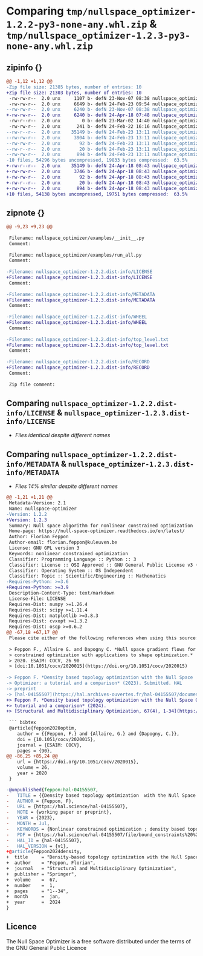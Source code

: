 # Comparing `tmp/nullspace_optimizer-1.2.2-py3-none-any.whl.zip` & `tmp/nullspace_optimizer-1.2.3-py3-none-any.whl.zip`

## zipinfo {}

```diff
@@ -1,12 +1,12 @@
-Zip file size: 21385 bytes, number of entries: 10
+Zip file size: 21303 bytes, number of entries: 10
 -rw-rw-r--  2.0 unx     1107 b- defN 23-Nov-07 08:38 nullspace_optimizer/__init__.py
 -rw-rw-r--  2.0 unx     6649 b- defN 24-Feb-23 09:54 nullspace_optimizer/inout.py
--rw-rw-r--  2.0 unx     6240 b- defN 23-Nov-07 08:38 nullspace_optimizer/utils.py
+-rw-rw-r--  2.0 unx     6240 b- defN 24-Apr-18 07:48 nullspace_optimizer/utils.py
 -rw-r--r--  2.0 unx        0 b- defN 23-Mar-02 14:40 nullspace_optimizer/examples/__init__.py
 -rw-rw-r--  2.0 unx      241 b- defN 24-Feb-22 16:16 nullspace_optimizer/examples/run_all.py
--rw-r--r--  2.0 unx    35149 b- defN 24-Feb-23 13:11 nullspace_optimizer-1.2.2.dist-info/LICENSE
--rw-rw-r--  2.0 unx     3904 b- defN 24-Feb-23 13:11 nullspace_optimizer-1.2.2.dist-info/METADATA
--rw-rw-r--  2.0 unx       92 b- defN 24-Feb-23 13:11 nullspace_optimizer-1.2.2.dist-info/WHEEL
--rw-r--r--  2.0 unx       20 b- defN 24-Feb-23 13:11 nullspace_optimizer-1.2.2.dist-info/top_level.txt
--rw-rw-r--  2.0 unx      894 b- defN 24-Feb-23 13:11 nullspace_optimizer-1.2.2.dist-info/RECORD
-10 files, 54296 bytes uncompressed, 19833 bytes compressed:  63.5%
+-rw-r--r--  2.0 unx    35149 b- defN 24-Apr-18 08:43 nullspace_optimizer-1.2.3.dist-info/LICENSE
+-rw-rw-r--  2.0 unx     3746 b- defN 24-Apr-18 08:43 nullspace_optimizer-1.2.3.dist-info/METADATA
+-rw-rw-r--  2.0 unx       92 b- defN 24-Apr-18 08:43 nullspace_optimizer-1.2.3.dist-info/WHEEL
+-rw-r--r--  2.0 unx       20 b- defN 24-Apr-18 08:43 nullspace_optimizer-1.2.3.dist-info/top_level.txt
+-rw-rw-r--  2.0 unx      894 b- defN 24-Apr-18 08:43 nullspace_optimizer-1.2.3.dist-info/RECORD
+10 files, 54138 bytes uncompressed, 19751 bytes compressed:  63.5%
```

## zipnote {}

```diff
@@ -9,23 +9,23 @@
 
 Filename: nullspace_optimizer/examples/__init__.py
 Comment: 
 
 Filename: nullspace_optimizer/examples/run_all.py
 Comment: 
 
-Filename: nullspace_optimizer-1.2.2.dist-info/LICENSE
+Filename: nullspace_optimizer-1.2.3.dist-info/LICENSE
 Comment: 
 
-Filename: nullspace_optimizer-1.2.2.dist-info/METADATA
+Filename: nullspace_optimizer-1.2.3.dist-info/METADATA
 Comment: 
 
-Filename: nullspace_optimizer-1.2.2.dist-info/WHEEL
+Filename: nullspace_optimizer-1.2.3.dist-info/WHEEL
 Comment: 
 
-Filename: nullspace_optimizer-1.2.2.dist-info/top_level.txt
+Filename: nullspace_optimizer-1.2.3.dist-info/top_level.txt
 Comment: 
 
-Filename: nullspace_optimizer-1.2.2.dist-info/RECORD
+Filename: nullspace_optimizer-1.2.3.dist-info/RECORD
 Comment: 
 
 Zip file comment:
```

## Comparing `nullspace_optimizer-1.2.2.dist-info/LICENSE` & `nullspace_optimizer-1.2.3.dist-info/LICENSE`

 * *Files identical despite different names*

## Comparing `nullspace_optimizer-1.2.2.dist-info/METADATA` & `nullspace_optimizer-1.2.3.dist-info/METADATA`

 * *Files 14% similar despite different names*

```diff
@@ -1,21 +1,21 @@
 Metadata-Version: 2.1
 Name: nullspace-optimizer
-Version: 1.2.2
+Version: 1.2.3
 Summary: Null space algorithm for nonlinear constrained optimization
 Home-page: https://null-space-optimizer.readthedocs.io/en/latest/
 Author: Florian Feppon
 Author-email: florian.feppon@kuleuven.be
 License: GNU GPL version 3
 Keywords: nonlinear constrained optimization
 Classifier: Programming Language :: Python :: 3
 Classifier: License :: OSI Approved :: GNU General Public License v3 (GPLv3)
 Classifier: Operating System :: OS Independent
 Classifier: Topic :: Scientific/Engineering :: Mathematics
-Requires-Python: >=3.6
+Requires-Python: >=3.9
 Description-Content-Type: text/markdown
 License-File: LICENSE
 Requires-Dist: numpy >=1.26.4
 Requires-Dist: scipy >=1.11.4
 Requires-Dist: matplotlib >=3.8.3
 Requires-Dist: cvxopt >=1.3.2
 Requires-Dist: osqp >=0.6.2
@@ -67,18 +67,17 @@
 Please cite either of the following references when using this source:
 
 > Feppon F., Allaire G. and Dapogny C. *Null space gradient flows for
 > constrained optimization with applications to shape optimization.*
 > 2020. ESAIM: COCV, 26 90
 > [doi:10.1051/cocv/2020015](https://doi.org/10.1051/cocv/2020015)
 
-> Feppon F. *Density based topology optimization with the Null Space
-> Optimizer: a tutorial and a comparison* (2023). Submitted. HAL
-> preprint
-> [hal-04155507](https://hal.archives-ouvertes.fr/hal-04155507/document).
+> Feppon F. *Density based topology optimization with the Null Space Optimizer: a
+> tutorial and a comparison* (2024).   
+> [Structural and Multidisciplinary Optimization, 67(4), 1-34](https://link.springer.com/article/10.1007/s00158-023-03710-w).
 
 ``` bibtex
 @article{feppon2020optim,
    author = {{Feppon, F.} and {Allaire, G.} and {Dapogny, C.}},
    doi = {10.1051/cocv/2020015},
    journal = {ESAIM: COCV},
    pages = {90},
@@ -86,25 +85,24 @@
    url = {https://doi.org/10.1051/cocv/2020015},
    volume = 26,
    year = 2020
 }
 ```
 
 ``` bibtex
-@unpublished{feppon:hal-04155507,
-   TITLE = {{Density based topology optimization  with the Null Space Optimizer: a tutorial and a comparison}},
-   AUTHOR = {Feppon, F},
-   URL = {https://hal.science/hal-04155507},
-   NOTE = {working paper or preprint},
-   YEAR = {2023},
-   MONTH = Jul,
-   KEYWORDS = {Nonlinear constrained optimization ; density based topology optimization ; Null space gradient flows ; Python},
-   PDF = {https://hal.science/hal-04155507/file/bound_constraints%20%281%29.pdf},
-   HAL_ID = {hal-04155507},
-   HAL_VERSION = {v1},
+@article{Feppon2024density,
+  title     = "Density-based topology optimization with the Null Space Optimizer: a tutorial and a comparison",
+  author    = "Feppon, Florian",
+  journal   = "Structural and Multidisciplinary Optimization",
+  publisher = "Springer",
+  volume    =  67,
+  number    =  1,
+  pages     = "1--34",
+  month     =  jan,
+  year      =  2024
 }
 ```
 
 ## Licence
 
 The Null Space Optimizer is a free software distributed under the terms
 of the GNU General Public Licence
```

